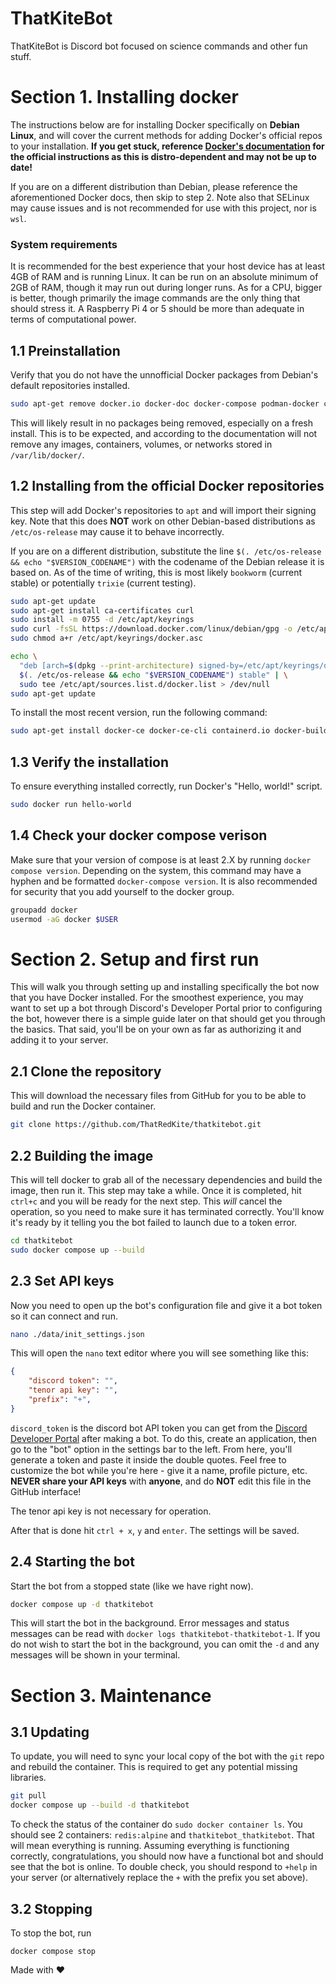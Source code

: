 # ThatKiteBot
ThatKiteBot is Discord bot focused on science commands and other fun stuff. 

# Section 1. Installing docker
The instructions below are for installing Docker specifically on **Debian Linux**, and will cover the current methods for adding Docker's official repos to your installation. **If you get stuck, reference [Docker's documentation](https://docs.docker.com/engine/install/) for the official instructions as this is distro-dependent and may not be up to date!**

If you are on a different distribution than Debian, please reference the aforementioned Docker docs, then skip to step 2. Note also that SELinux may cause issues and is not recommended for use with this project, nor is `wsl`.

### System requirements

It is recommended for the best experience that your host device has at least 4GB of RAM and is running Linux. It can be run on an absolute minimum of 2GB of RAM, though it may run out during longer runs. As for a CPU, bigger is better, though primarily the image commands are the only thing that should stress it. A Raspberry Pi 4 or 5 should be more than adequate in terms of computational power.

## 1.1 Preinstallation
Verify that you do not have the unnofficial Docker packages from Debian's default repositories installed.
```sh
sudo apt-get remove docker.io docker-doc docker-compose podman-docker containerd runc
```
This will likely result in no packages being removed, especially on a fresh install. This is to be expected, and according to the documentation will not remove any images, containers, volumes, or networks stored in `/var/lib/docker/`.

## 1.2 Installing from the official Docker repositories
This step will add Docker's repositories to `apt` and will import their signing key. Note that this does **NOT** work on other Debian-based distributions as `/etc/os-release` may cause it to behave incorrectly. 

If you are on a different distribution, substitute the line `$(. /etc/os-release && echo "$VERSION_CODENAME")` with the codename of the Debian release it is based on. As of the time of writing, this is most likely `bookworm` (current stable) or potentially `trixie` (current testing).
```sh
sudo apt-get update
sudo apt-get install ca-certificates curl
sudo install -m 0755 -d /etc/apt/keyrings
sudo curl -fsSL https://download.docker.com/linux/debian/gpg -o /etc/apt/keyrings/docker.asc
sudo chmod a+r /etc/apt/keyrings/docker.asc

echo \
  "deb [arch=$(dpkg --print-architecture) signed-by=/etc/apt/keyrings/docker.asc] https://download.docker.com/linux/debian \
  $(. /etc/os-release && echo "$VERSION_CODENAME") stable" | \
  sudo tee /etc/apt/sources.list.d/docker.list > /dev/null
sudo apt-get update
```
To install the most recent version, run the following command:
```sh
sudo apt-get install docker-ce docker-ce-cli containerd.io docker-buildx-plugin docker-compose-plugin
```

## 1.3 Verify the installation
To ensure everything installed correctly, run Docker's "Hello, world!" script.
```sh
sudo docker run hello-world
```

## 1.4 Check your docker compose verison
Make sure that your version of compose is at least 2.X by running `docker compose version`. Depending on the system, this command may have a hyphen and be formatted `docker-compose version`. It is also recommended for security that you add yourself to the docker group.
```sh
groupadd docker
usermod -aG docker $USER
```

# Section 2. Setup and first run

This will walk you through setting up and installing specifically the bot now that you have Docker installed. For the smoothest experience, you may want to set up a bot through Discord's Developer Portal prior to configuring the bot, however there is a simple guide later on that should get you through the basics. That said, you'll be on your own as far as authorizing it and adding it to your server.

## 2.1 Clone the repository
This will download the necessary files from GitHub for you to be able to build and run the Docker container.
```sh
git clone https://github.com/ThatRedKite/thatkitebot.git
```

## 2.2 Building the image
This will tell docker to grab all of the necessary dependencies and build the image, then run it. This step may take a while. Once it is completed, hit `ctrl+c` and you will be ready for the next step. This *will* cancel the operation, so you need to make sure it has terminated correctly. You'll know it's ready by it telling you the bot failed to launch due to a token error.
```sh
cd thatkitebot
sudo docker compose up --build
```

## 2.3 Set API keys
Now you need to open up the bot's configuration file and give it a bot token so it can connect and run.
```sh
nano ./data/init_settings.json 
```
This will open the `nano` text editor where you will see something like this:
```json
{
    "discord token": "",
    "tenor api key": "",
    "prefix": "+",
}
```
`discord_token` is the discord bot API token you can get from the [Discord Developer Portal](https://discord.com/developers/) after making a bot. To do this, create an application, then go to the "bot" option in the settings bar to the left. From here, you'll generate a token and paste it inside the double quotes. Feel free to customize the bot while you're here - give it a name, profile picture, etc. **NEVER share your API keys** with **anyone**, and do **NOT** edit this file in the GitHub interface!

The tenor api key is not necessary for operation.

After that is done hit `ctrl + x`, `y` and `enter`. The settings will be saved.

## 2.4 Starting the bot 
Start the bot from a stopped state (like we have right now).
```sh
docker compose up -d thatkitebot
```
This will start the bot in the background. Error messages and status messages can be read with `docker logs thatkitebot-thatkitebot-1`. If you do not wish to start the bot in the background, you can omit the `-d` and any messages will be shown in your terminal.

# Section 3. Maintenance

## 3.1 Updating
To update, you will need to sync your local copy of the bot with the `git` repo and rebuild the container. This is required to get any potential missing libraries.
```sh
git pull
docker compose up --build -d thatkitebot
```

To check the status of the container do `sudo docker container ls`. You should see 2 containers: `redis:alpine` and `thatkitebot_thatkitebot`. That will mean everything is running. Assuming everything is functioning correctly, congratulations, you should now have a functional bot and should see that the bot is online. To double check, you should respond to `+help` in your server (or alternatively replace the `+` with the prefix you set above).
## 3.2 Stopping
To stop the bot, run
```
docker compose stop
```

Made with ❤️
